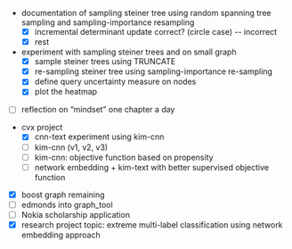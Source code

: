 - documentation of sampling steiner tree using random spanning tree sampling and sampling-importance resampling
  - [X] incremental determinant update correct? (circle case) -- incorrect
  - [X] rest
- experiment with sampling steiner trees and on small graph
    - [X] sample steiner trees using TRUNCATE
    - [X] re-sampling steiner tree using sampling-importance re-sampling
    - [X] define query uncertainty measure on nodes
    - [X] plot the heatmap
- [ ] reflection on “mindset” one chapter a day
- cvx project
    - [X] cnn-text experiment using kim-cnn
    - [ ] kim-cnn (v1, v2, v3)
    - [ ] kim-cnn: objective function based on propensity
    - [ ] network embedding + kim-text with better supervised objective function
- [X] boost graph remaining
- [ ] edmonds into graph_tool
- [ ] Nokia scholarship application
- [X] research project topic: extreme multi-label classification using network embedding approach